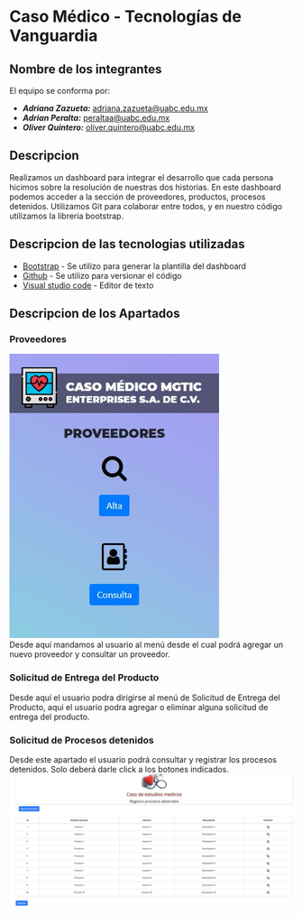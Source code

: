 # Caso Médico - Tecnologías de Vanguardia

## Nombre de los integrantes
El equipo se conforma por:
- ***Adriana Zazueta:*** adriana.zazueta@uabc.edu.mx
- ***Adrian Peralta:*** peraltaa@uabc.edu.mx
- ***Oliver Quintero:*** oliver.quintero@uabc.edu.mx

## Descripcion

Realizamos un dashboard para integrar el desarrollo que cada persona hicimos sobre la resolución de nuestras dos historias. En este dashboard podemos acceder a la sección de proveedores, productos, procesos detenidos.
Utilizamos Git para colaborar entre todos, y en nuestro código utilizamos la libreria bootstrap.

## Descripcion de las tecnologias utilizadas

* [Bootstrap](https://getbootstrap.com/) - Se utilizo para generar la plantilla del dashboard
* [Github](https://getbootstrap.com/) - Se utilizo para versionar el código
* [Visual studio code](https://code.visualstudio.com/) - Editor de texto

## Descripcion de los Apartados

### Proveedores
![Proveedores](https://github.com/tecnologia-vanguardia/tarea-dashboard/blob/desarrollo/assets/imagenes/proveedores_ss.jpg)<br>
Desde aquí mandamos al usuario al menú desde el cual podrá agregar un nuevo proveedor y consultar un proveedor.

### Solicitud de Entrega del Producto

Desde aquí el usuario podra dirigirse al menú de Solicitud de Entrega del Producto, aqui el usuario podra agregar o eliminar alguna solicitud de entrega del producto.

### Solicitud de Procesos detenidos

Desde este apartado el usuario podrá consultar y registrar los procesos detenidos. Solo deberá darle click a los botones indicados.
![Procesos](https://github.com/tecnologia-vanguardia/tarea-dashboard/blob/desarrollo/assets/imagenes/procesos_detenidos.png)
